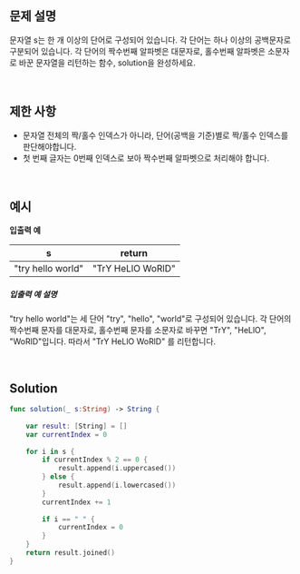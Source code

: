 ## 문제 설명

문자열 s는 한 개 이상의 단어로 구성되어 있습니다. 각 단어는 하나 이상의 공백문자로 구분되어 있습니다. 각 단어의 짝수번째 알파벳은 대문자로, 홀수번째 알파벳은 소문자로 바꾼 문자열을 리턴하는 함수, solution을 완성하세요.

</br>

## 제한 사항

- 문자열 전체의 짝/홀수 인덱스가 아니라, 단어(공백을 기준)별로 짝/홀수 인덱스를 판단해야합니다.
- 첫 번째 글자는 0번째 인덱스로 보아 짝수번째 알파벳으로 처리해야 합니다.

</br>

## 예시

**입출력 예**

|         s         |      return       |
| :---------------: | :---------------: |
| "try hello world" | "TrY HeLlO WoRlD" |

##### 입출력 예 설명

"try hello world"는 세 단어 "try", "hello", "world"로 구성되어 있습니다. 각 단어의 짝수번째 문자를 대문자로, 홀수번째 문자를 소문자로 바꾸면 "TrY", "HeLlO", "WoRlD"입니다. 따라서 "TrY HeLlO WoRlD" 를 리턴합니다.

</br>

## Solution

```swift
func solution(_ s:String) -> String {
    
    var result: [String] = []
    var currentIndex = 0
    
    for i in s {
        if currentIndex % 2 == 0 {
            result.append(i.uppercased())
        } else {
            result.append(i.lowercased())
        }
        currentIndex += 1
        
        if i == " " {
            currentIndex = 0
        }
    }
    return result.joined()
}
```


